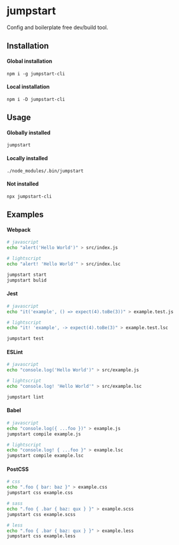 jumpstart
=======

Config and boilerplate free dev/build tool.

Installation
------------

#### Global installation
```
npm i -g jumpstart-cli
```

#### Local installation
```
npm i -D jumpstart-cli
```

Usage
-----

#### Globally installed
```
jumpstart
```

#### Locally installed
```
./node_modules/.bin/jumpstart
```

#### Not installed
```
npx jumpstart-cli
```

Examples
--------

#### Webpack
```sh
# javascript
echo "alert('Hello World')" > src/index.js

# lightscript
echo "alert! 'Hello World'" > src/index.lsc

jumpstart start
jumpstart bulid
```

#### Jest
```sh
# javascript
echo "it('example', () => expect(4).toBe(3))" > example.test.js

# lightscript
echo "it! 'example', -> expect(4).toBe(3)" > example.test.lsc

jumpstart test
```

#### ESLint
```sh
# javascript
echo "console.log('Hello World')" > src/example.js

# lightscript
echo "console.log! 'Hello World'" > src/example.lsc

jumpstart lint
```

#### Babel
```sh
# javascript
echo "console.log({ ...foo })" > example.js
jumpstart compile example.js

# lightscript
echo "console.log! { ...foo }" > example.lsc
jumpstart compile example.lsc
```

#### PostCSS
```sh
# css
echo ".foo { bar: baz }" > example.css
jumpstart css example.css

# sass
echo ".foo { .bar { baz: qux } }" > example.scss
jumpstart css example.scss

# less
echo ".foo { .bar { baz: qux } }" > example.less
jumpstart css example.less
```
